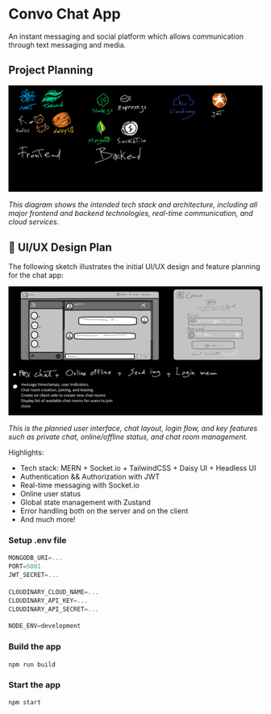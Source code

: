 
# Convo Chat App
An instant messaging and social platform which allows communication through text messaging and media.

## Project Planning

![Project Tech Planning](planning.png)

*This diagram shows the intended tech stack and architecture, including all major frontend and backend technologies, real-time communication, and cloud services.*

## 🎨 UI/UX Design Plan
The following sketch illustrates the initial UI/UX design and feature planning for the chat app:

![UI/UX Design Plan](UiDesign.png)

*This is the planned user interface, chat layout, login flow, and key features such as private chat, online/offline status, and chat room management.*

Highlights:

- Tech stack: MERN + Socket.io + TailwindCSS + Daisy UI + Headless UI
- Authentication && Authorization with JWT
- Real-time messaging with Socket.io
- Online user status
- Global state management with Zustand
- Error handling both on the server and on the client
- And much more!

### Setup .env file

```js
MONGODB_URI=...
PORT=5001
JWT_SECRET=...

CLOUDINARY_CLOUD_NAME=...
CLOUDINARY_API_KEY=...
CLOUDINARY_API_SECRET=...

NODE_ENV=development
```

### Build the app

```shell
npm run build
```

### Start the app

```shell
npm start
```
